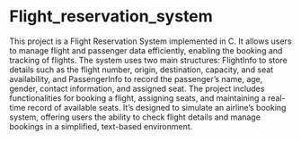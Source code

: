 # Flight_reservation_system
This project is a Flight Reservation System implemented in C. It allows users to manage flight and passenger data efficiently, enabling the booking and tracking of flights. The system uses two main structures: FlightInfo to store details such as the flight number, origin, destination, capacity, and seat availability, and PassengerInfo to record the passenger’s name, age, gender, contact information, and assigned seat. The project includes functionalities for booking a flight, assigning seats, and maintaining a real-time record of available seats. It’s designed to simulate an airline’s booking system, offering users the ability to check flight details and manage bookings in a simplified, text-based environment.

